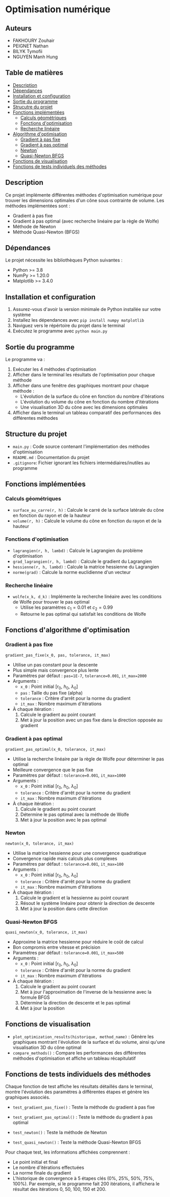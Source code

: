 # Optimisation numérique

## Auteurs

- FAKHOURY Zouhair
- PEIGNET Nathan
- BILYK Tymofii
- NGUYEN Manh Hung

## Table de matières

- [Description](#description)
- [Dépendances](#dépendances)
- [Installation et configuration](#installation-et-configuration)
- [Sortie du programme](#sortie-du-programme)
- [Strucutre du projet](#structure-du-projet)
- [Fonctions implémentées](#fonctions-implémentées)
  - [Calculs géométriques](#calculs-géométriques)
  - [Fonctions d'optimisation](#fonctions-doptimisation)
  - [Recherche linéaire](#recherche-linéaire)
- [Algorithme d'optimisation](#fonctions-dalgorithme-doptimisation)
  - [Gradient à pas fixe](#gradient-à-pas-fixe)
  - [Gradient à pas optimal](#gradient-à-pas-optimal)
  - [Newton](#newton)`
  - [Quasi-Newton BFGS](#quasi-newton-bfgs)
- [Fonctions de visualisation](#fonctions-de-visualisation)
- [Fonctions de tests individuels des méthodes](#fonctions-de-tests-individuels-des-méthodes)

## Description

Ce projet implémente différentes méthodes d'optimisation numérique pour trouver les dimensions optimales d'un cône sous contrainte de volume. Les méthodes implémentées sont :

- Gradient à pas fixe
- Gradient à pas optimal (avec recherche linéaire par la règle de Wolfe)
- Méthode de Newton
- Méthode Quasi-Newton (BFGS)

## Dépendances

Le projet nécessite les bibliothèques Python suivantes :

- Python >= 3.8
- NumPy >= 1.20.0
- Matplotlib >= 3.4.0

## Installation et configuration

1. Assurez-vous d'avoir la version minimale de Python installée sur votre système
2. Installez les dépendances avec `pip install numpy matplotlib`
3. Naviguez vers le répértoire du projet dans le terminal
4. Exécutez le programme avec `python main.py`

## Sortie du programme

Le programme va :

1. Exécuter les 4 méthodes d'optimisation
2. Afficher dans le terminal les résultats de l'optimisation pour chaque méthode
3. Afficher dans une fenêtre des graphiques montrant pour chaque méthode :
   - L'évolution de la surface du cône en fonction du nombre d'itérations
   - L'évolution du volume du cône en fonction du nombre d'itérations
   - Une visualisation 3D du cône avec les dimensions optimales
4. Afficher dans le terminal un tableau comparatif des performances des différentes méthodes

## Structure du projet

- `main.py` : Code source contenant l'implémentation des méthodes d'optimisation
- `README.md` : Documentation du projet
- `.gitignore`: Fichier ignorant les fichiers intermédiaires/inutiles au programme

## Fonctions implémentées

### Calculs géométriques

- `surface_au_carre(r, h)` : Calcule le carré de la surface latérale du cône en fonction du rayon et de la hauteur
- `volume(r, h)` : Calcule le volume du cône en fonction du rayon et de la hauteur

### Fonctions d'optimisation

- `lagrangien(r, h, lambd)` : Calcule le Lagrangien du problème d'optimisation
- `grad_lagrangien(r, h, lambd)` : Calcule le gradient du Lagrangien
- `hessienne(r, h, lambd)` : Calcule la matrice hessienne du Lagrangien
- `norme(grad)` : Calcule la norme euclidienne d'un vecteur

### Recherche linéaire

- `wolfe(x_k, d_k)` : Implémente la recherche linéaire avec les conditions de Wolfe pour trouver le pas optimal
  - Utilise les paramètres $c_1=0.01$ et $c_2=0.99$
  - Retourne le pas optimal qui satisfait les conditions de Wolfe

## Fonctions d'algorithme d'optimisation

### Gradient à pas fixe

`gradient_pas_fixe(x_0, pas, tolerance, it_max)`

- Utilise un pas constant pour la descente
- Plus simple mais convergence plus lente
- Paramètres par défaut : `pas=1E-7`, `tolerance=0.001`, `it_max=2000`
- Arguments :
  - `x_0` : Point initial [$r_0$, $h_0$, $\lambda_0$]
  - `pas` : Taille du pas fixe (alpha)
  - `tolerance` : Critère d'arrêt pour la norme du gradient
  - `it_max` : Nombre maximum d'itérations
- À chaque itération :
  1. Calcule le gradient au point courant
  2. Met à jour la position avec un pas fixe dans la direction opposée au gradient

### Gradient à pas optimal

`gradient_pas_optimal(x_0, tolerance, it_max)`

- Utilise la recherche linéaire par la règle de Wolfe pour déterminer le pas optimal
- Meilleure convergence que le pas fixe
- Paramètres par défaut : `tolerance=0.001`, `it_max=1000`
- Arguments :
  - `x_0` : Point initial [$r_0$, $h_0$, $\lambda_0$]
  - `tolerance` : Critère d'arrêt pour la norme du gradient
  - `it_max` : Nombre maximum d'itérations
- À chaque itération :
  1. Calcule le gradient au point courant
  2. Détermine le pas optimal avec la méthode de Wolfe
  3. Met à jour la position avec le pas optimal

### Newton

`newton(x_0, tolerance, it_max)`

- Utilise la matrice hessienne pour une convergence quadratique
- Convergence rapide mais calculs plus complexes
- Paramètres par défaut : `tolerance=0.001`, `it_max=100`
- Arguments :
  - `x_0` : Point initial [$r_0$, $h_0$, $\lambda_0$]
  - `tolerance` : Critère d'arrêt pour la norme du gradient
  - `it_max` : Nombre maximum d'itérations
- À chaque itération :
  1. Calcule le gradient et la hessienne au point courant
  2. Résout le système linéaire pour obtenir la direction de descente
  3. Met à jour la position dans cette direction

### Quasi-Newton BFGS

`quasi_newton(x_0, tolerance, it_max)`

- Approxime la matrice hessienne pour réduire le coût de calcul
- Bon compromis entre vitesse et précision
- Paramètres par défaut : `tolerance=0.001`, `it_max=500`
- Arguments :
  - `x_0` : Point initial [$r_0$, $h_0$, $\lambda_0$]
  - `tolerance` : Critère d'arrêt pour la norme du gradient
  - `it_max` : Nombre maximum d'itérations
- À chaque itération :
  1. Calcule le gradient au point courant
  2. Met à jour l'approximation de l'inverse de la hessienne avec la formule BFGS
  3. Détermine la direction de descente et le pas optimal
  4. Met à jour la position

## Fonctions de visualisation

- `plot_optimization_results(historique, method_name)` : Génère les graphiques montrant l'évolution de la surface et du volume, ainsi qu'une visualisation 3D du cône optimal
- `compare_methods()` : Compare les performances des différentes méthodes d'optimisation et affiche un tableau récapitulatif

## Fonctions de tests individuels des méthodes

Chaque fonction de test affiche les résultats détaillés dans le terminal, montre l'évolution des paramètres à différentes étapes et génère les graphiques associés.

- `test_gradient_pas_fixe()` : Teste la méthode du gradient à pas fixe

- `test_gradient_pas_optimal()` : Teste la méthode du gradient à pas optimal

- `test_newton()` : Teste la méthode de Newton

- `test_quasi_newton()` : Teste la méthode Quasi-Newton BFGS

Pour chaque test, les informations affichées comprennent :

- Le point initial et final
- Le nombre d'itérations effectuées
- La norme finale du gradient
- L'historique de convergence à 5 étapes clés (0%, 25%, 50%, 75%, 100%). Par exemple, si le programme fait 200 itérations, il affichera le résultat des itérations 0, 50, 100, 150 et 200.
